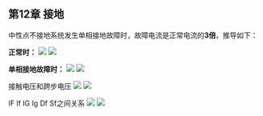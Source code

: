 ## 第12章 接地
中性点不接地系统发生单相接地故障时，故障电流是正常电流的**3倍**，推导如下：

**正常时：**
![](https://ddns.smpi.top:10000/md_attachments/Pasted%20image%2020211122100450.png)
![](https://ddns.smpi.top:10000/md_attachments/Pasted%20image%2020211122100500.png)

**单相接地故障时：**
![](https://ddns.smpi.top:10000/md_attachments/Pasted%20image%2020211122100602.png)
![](https://ddns.smpi.top:10000/md_attachments/Pasted%20image%2020211122100607.png)

接触电压和跨步电压
![](https://ddns.smpi.top:10000/md_attachments/Pasted%20image%2020211122100922.png)
![](https://ddns.smpi.top:10000/md_attachments/Pasted%20image%2020211122100926.png)

IF If IG Ig Df Sf之间关系
![](https://ddns.smpi.top:10000/md_attachments/Pasted%20image%2020211122101631.png)
![](https://ddns.smpi.top:10000/md_attachments/Pasted%20image%2020211122101635.png)